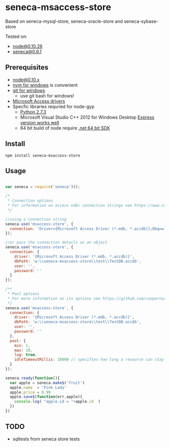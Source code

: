 # seneca-msaccess-store

Based on seneca-mysql-store, seneca-oracle-store and seneca-sybase-store

Tested on:

 - node@0.10.26
 - seneca@0.6.1 

## Prerequisites

 - node@0.10.x
  - [nvm for windows](https://github.com/coreybutler/nvm-windows) is convenient
 - [git for windows](http://git-scm.com/download/win)
   - use git bash for windows!
 - [Microsoft Access drivers](http://www.microsoft.com/en-us/download/details.aspx?id=13255)
 - Specfic libraries requried for node-gyp
   - [Python 2.7.3](https://www.python.org/downloads/)
   - Microsoft Visual Studio C++ 2012 for Windows Desktop [Express version works well](http://go.microsoft.com/?linkid=9816758)
   - 64 bit build of node require [.net 64 bit SDK](http://www.microsoft.com/en-us/download/details.aspx?id=8279)


## Install

`npm install seneca-msaccess-store`

## Usage

```js

var seneca = require('seneca')();

/*
 * Connection options
 * For information on access odbc connection strings see https://www.connectionstrings.com/access/.
 */

//using a connection string
seneca.use('msaccess-store', {
  connection: 'Driver={Microsoft Access Driver (*.mdb, *.accdb)};Dbq=w:\\seneca-msaccess-store\\test\\TestDB.accdb;'
});

//or pass the connection details as an object
seneca.use('msaccess-store', {
  connection: {
    driver: '{Microsoft Access Driver (*.mdb, *.accdb)}',
    dbPath: 'w:\\seneca-msaccess-store\\test\\TestDB.accdb',
    user: '',
    password: ''
  }
});

/**
 * Pool options
 * For more information on its options see https://github.com/coopernurse/node-pool
 */
seneca.use('msaccess-store', {
  connection: {
    driver: '{Microsoft Access Driver (*.mdb, *.accdb)}',
    dbPath: 'w:\\seneca-msaccess-store\\test\\TestDB.accdb',
    user: '',
    password: ''
  },
  pool: {
    min: 1,
    max: 10,
    log: true,
    idleTimeoutMillis: 10000 // specifies how long a resource can stay idle in pool before being removed
  }
});

seneca.ready(function(){
  var apple = seneca.make$('fruit')
  apple.name  = 'Pink Lady'
  apple.price = 0.99
  apple.save$(function(err,apple){
    console.log( "apple.id = "+apple.id  )
  })
})

```

## TODO

- sqltests from seneca store tests
